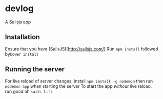 # devlog
A Sailsjs app

## Installation
Ensure that you have (SailsJS)[http://sailsjs.com/]
Run `npm install` followed by`bower install`

## Running the server
For live reload of server changes, install `npm install -g nodemon` then run `nodemon app` when starting the server
To start the app *without* live reload, run good ol' `sails lift`